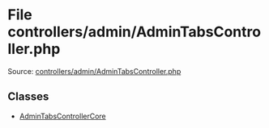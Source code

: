File controllers/admin/AdminTabsController.php
=========

Source: [controllers/admin/AdminTabsController.php](https://github.com/PrestaShop/PrestaShop/blob/1.6.0.9/controllers/admin/AdminTabsController.php)


Classes
-------

* [AdminTabsControllerCore](class.AdminTabsControllerCore.md)

